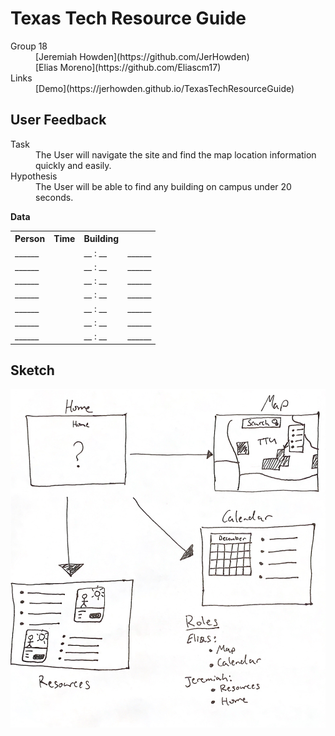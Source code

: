 # Texas Tech Resource Guide

<dl>
    <dt>Group 18</dt>
    <dd>[Jeremiah Howden](https://github.com/JerHowden)</dd>
    <dd>[Elias Moreno](https://github.com/Eliascm17)</dd>
    <dt>Links</dt>
    <dd>[Demo](https://jerhowden.github.io/TexasTechResourceGuide)</dd>
</dl>

## User Feedback

<dl>
    <dt>Task</dt>
    <dd>The User will navigate the site and find the map location information quickly and easily.</dd>
    <dt>Hypothesis</dt>
    <dd> The User will be able to find any building on campus under 20 seconds.</dd>
</dl>

**Data**

<table>
    <tr>
        <th>Person</th><th>Time</th><th>Building</th>
    </tr>
    <tr>
        <td>______<td><td>__ : __</td><td>______</td>
    </tr>
    <tr>
        <td>______<td><td>__ : __</td><td>______</td>
    </tr>
    <tr>
        <td>______<td><td>__ : __</td><td>______</td>
    </tr>
    <tr>
        <td>______<td><td>__ : __</td><td>______</td>
    </tr>
    <tr>
        <td>______<td><td>__ : __</td><td>______</td>
    </tr>
    <tr>
        <td>______<td><td>__ : __</td><td>______</td>
    </tr>
    <tr>
        <td>______<td><td>__ : __</td><td>______</td>
    </tr>
</table>

## Sketch

![sketch](Sketch.png)
